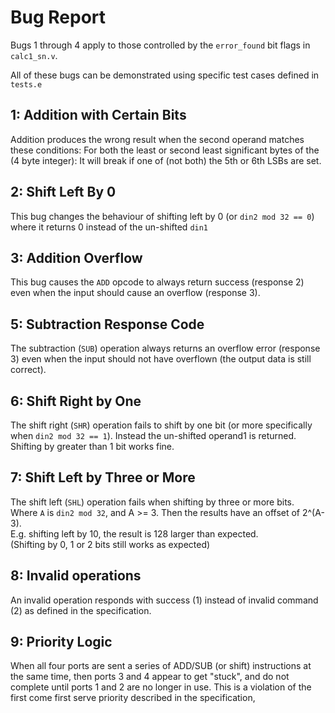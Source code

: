 # Bug Report

Bugs 1 through 4 apply to those controlled by the `error_found` bit flags in `calc1_sn.v`.

All of these bugs can be demonstrated using specific test cases defined in `tests.e`

## 1: Addition with Certain Bits

Addition produces the wrong result when the second operand matches these conditions:
For both the least or second least significant bytes of the (4 byte integer):
It will break if one of (not both) the 5th or 6th LSBs are set.

## 2: Shift Left By 0

This bug changes the behaviour of shifting left by 0 (or `din2 mod 32 == 0`)
where it returns 0 instead of the un-shifted `din1`

## 3: Addition Overflow

This bug causes the `ADD` opcode to always return success (response 2) even when the input should
cause an overflow (response 3).

## 5: Subtraction Response Code

The subtraction (`SUB`) operation always returns an overflow error (response 3) even when the input 
should not have overflown (the output data is still correct).

## 6: Shift Right by One

The shift right (`SHR`) operation fails to shift by one bit (or more specifically when 
`din2 mod 32 == 1`). Instead the un-shifted operand1 is returned.\
Shifting by greater than 1 bit works fine.

## 7: Shift Left by Three or More

The shift left (`SHL`) operation fails when shifting by three or more bits.\
Where `A` is `din2 mod 32`, and A >= 3. Then the results have an offset of 2^(A-3).\
E.g. shifting left by 10, the result is 128 larger than expected.\
(Shifting by 0, 1 or 2 bits still works as expected)

## 8: Invalid operations

An invalid operation responds with success (1) instead of invalid command (2) 
as defined in the specification.

## 9: Priority Logic

When all four ports are sent a series of ADD/SUB (or shift) instructions at the same time, 
then ports 3 and 4 appear to get "stuck", and do not complete until ports 1 and 2 are no longer
in use. This is a violation of the first come first serve priority described in the specification,
